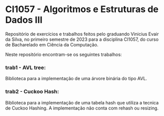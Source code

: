 # CI1057 - Algoritmos e Estruturas de Dados III

Repositório de exercícios e trabalhos feitos pelo graduando Vinicius Evair da
Silva, no primeiro semestre de 2023 para a disciplina CI1057, do curso de
Bacharelado em Ciência da Computação.

Neste repositório encontram-se os seguintes trabalhos:
### trab1 - AVL tree:
  Biblioteca para a implementação de uma árvore binária do tipo AVL.
### trab2 - Cuckoo Hash:
  Biblioteca para a implementação de uma tabela hash que utiliza a tecnica de Cuckoo Hashing. A implementação não conta com rehash ou resizing.
